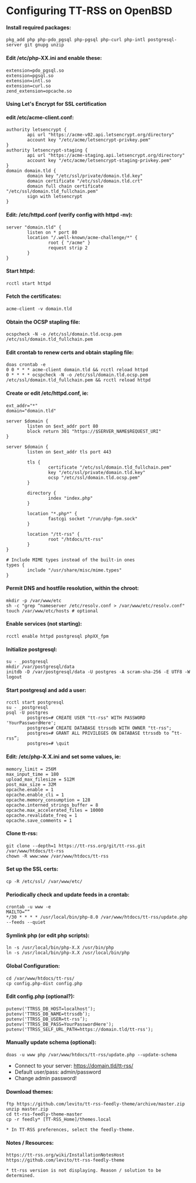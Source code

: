 # Configuring TT-RSS on OpenBSD

#### Install required packages:
```
pkg_add php php-pdo_pgsql php-pgsql php-curl php-intl postgresql-server git gnupg unzip
```

#### Edit /etc/php-XX.ini and enable these:
```
extension=pdo_pgsql.so
extension=pgsql.so
extension=intl.so
extension=curl.so
zend_extension=opcache.so
```

#### Using Let's Encrypt for SSL certification 
#### edit /etc/acme-client.conf:
```
authority letsencrypt {
        api url "https://acme-v02.api.letsencrypt.org/directory"
        account key "/etc/acme/letsencrypt-privkey.pem"
}
authority letsencrypt-staging {
        api url "https://acme-staging.api.letsencrypt.org/directory"
        account key "/etc/acme/letsencrypt-staging-privkey.pem"
}
domain domain.tld {
        domain key "/etc/ssl/private/domain.tld.key"
        domain certificate "/etc/ssl/domain.tld.crt"
        domain full chain certificate "/etc/ssl/domain.tld_fullchain.pem"
        sign with letsencrypt
}
```

#### Edit: /etc/httpd.conf (verify config with httpd -nv):
```
server "domain.tld" {
        listen on * port 80
        location "/.well-known/acme-challenge/*" {
                root { "/acme" }
                request strip 2
        }
}
```

#### Start httpd:
```
rcctl start httpd
```

#### Fetch the certificates:
```
acme-client -v domain.tld
```

#### Obtain the OCSP stapling file:
```
ocspcheck -N -o /etc/ssl/domain.tld.ocsp.pem /etc/ssl/domain.tld_fullchain.pem
```

#### Edit crontab to renew certs and obtain stapling file:
```
doas crontab -e
0 0 * * * acme-client domain.tld && rcctl reload httpd
0 * * * * ocspcheck -N -o /etc/ssl/domain.tld.ocsp.pem /etc/ssl/domain.tld_fullchain.pem && rcctl reload httpd
```

#### Create or edit /etc/httpd.conf, ie:
```
ext_addr="*"
domain="domain.tld"

server $domain {
        listen on $ext_addr port 80
        block return 301 "https://$SERVER_NAME$REQUEST_URI"
}

server $domain {
        listen on $ext_addr tls port 443

        tls {
                certificate "/etc/ssl/domain.tld_fullchain.pem"
                key "/etc/ssl/private/domain.tld.key"
                ocsp "/etc/ssl/domain.tld.ocsp.pem"
        }

        directory {
                index "index.php"
        }

        location "*.php*" {
                fastcgi socket "/run/php-fpm.sock"
        }

        location "/tt-rss" {
                root "/htdocs/tt-rss"
        }
}

# Include MIME types instead of the built-in ones
types {
        include "/usr/share/misc/mime.types"
}
```

#### Permit DNS and hostfile resolution, within the chroot:
```
mkdir -p /var/www/etc
sh -c "grep ^nameserver /etc/resolv.conf > /var/www/etc/resolv.conf"
touch /var/www/etc/hosts # optional
```

#### Enable services (not starting):
```
rcctl enable httpd postgresql phpXX_fpm
```

#### Initialize postgresql:
```
su - _postgresql
mkdir /var/postgresql/data
initdb -D /var/postgresql/data -U postgres -A scram-sha-256 -E UTF8 -W
logout
```

#### Start postgresql and add a user:
```
rcctl start postgresql
su - _postgresql
psql -U postgres
        postgres=# CREATE USER "tt-rss" WITH PASSWORD 'YourPasswordHere';
        postgres=# CREATE DATABASE ttrssdb WITH OWNER "tt-rss";
        postgres=# GRANT ALL PRIVILEGES ON DATABASE ttrssdb to “tt-rss”;
        postgres=# \quit
```

#### Edit: /etc/php-X.X.ini and set some values, ie:
```
memory_limit = 256M
max_input_time = 180
upload_max_filesize = 512M
post_max_size = 32M
opcache.enable = 1
opcache.enable_cli = 1
opcache.memory_consumption = 128
opcache.interned_strings_buffer = 8
opcache.max_accelerated_files = 10000
opcache.revalidate_freq = 1
opcache.save_comments = 1
```

#### Clone tt-rss:
```
git clone --depth=1 https://tt-rss.org/git/tt-rss.git /var/www/htdocs/tt-rss
chown -R www:www /var/www/htdocs/tt-rss
```

#### Set up the SSL certs:
```
cp -R /etc/ssl/ /var/www/etc/
```

#### Periodically check and update feeds in a crontab:
```
crontab -u www -e
MAILTO=””
*/30 * * * * /usr/local/bin/php-8.0 /var/www/htdocs/tt-rss/update.php --feeds --quiet
```

#### Symlink php (or edit php scripts):
```
ln -s /usr/local/bin/php-X.X /usr/bin/php
ln -s /usr/local/bin/php-X.X /usr/local/bin/php
```

#### Global Configuration:
```
cd /var/www/htdocs/tt-rss/
cp config.php-dist config.php
```

#### Edit config.php (optional?):
```
putenv('TTRSS_DB_HOST=localhost’);
putenv('TTRSS_DB_NAME=ttrssdb’);
putenv('TTRSS_DB_USER=tt-rss’);
putenv('TTRSS_DB_PASS=YourPasswordHere');
putenv('TTRSS_SELF_URL_PATH=https://domain.tld/tt-rss');
```

#### Manually update schema (optional):
```
doas -u www php /var/www/htdocs/tt-rss/update.php --update-schema
```

* Connect to your server: https://domain.tld/tt-rss/
* Default user/pass: admin/password
* Change admin password!

#### Download themes:
```
ftp https://github.com/levito/tt-rss-feedly-theme/archive/master.zip
unzip master.zip
cd tt-rss-feedly-theme-master
cp -r feedly* [TT-RSS_Home]/themes.local

* In TT-RSS preferences, select the feedly-theme.
```

#### Notes / Resources:
```
https://tt-rss.org/wiki/InstallationNotesHost
https://github.com/levito/tt-rss-feedly-theme

* tt-rss version is not displaying. Reason / solution to be determined.
```
